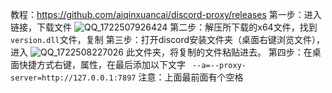 教程：https://github.com/aiqinxuancai/discord-proxy/releases
第一步：进入链接，下载文件
![QQ_1722507926424](https://github.com/user-attachments/assets/d82a9af9-9087-4f99-b329-e99367bb6966)
第二步：解压所下载的x64文件，找到` version.dll `文件，复制
第三步：打开discord安装文件夹（桌面右键浏览文件），进入
![QQ_1722508227026](https://github.com/user-attachments/assets/945ef3c3-96fc-4d20-8ba1-248da72d1697)
此文件夹，将复制的文件粘贴进去。
第四步：在桌面快捷方式右键，属性，在最后添加以下文字
` --a=--proxy-server=http://127.0.0.1:7897`
注意：上面最前面有个空格